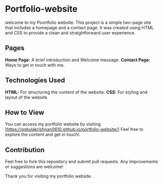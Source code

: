 # Portfolio-website
welcome to my Poortfolio website. This project is a simple two-page site that includes a homepage and a contact page. It was created using HTML and CSS to provide a clean and straightforward user experience.

## Pages

**Home Page:** A brief introduction and Welcome message.
**Contact Page:** Ways to get in touch with me.

## Technologies Used

**HTML:** For structuring the content of the website.
**CSS:** For styling and layout of the website.

## How to View 
You can access my portfolio website by visiting [https://gokulakrishnan0610.github.io/portfolio-website/] Feel free to explore the content and get in touch!.

## Contribution
Feel free to fork this repository and submit pull requests. Any improvements or suggestions are welcome!

Thank you for visiting my portfolio website.

